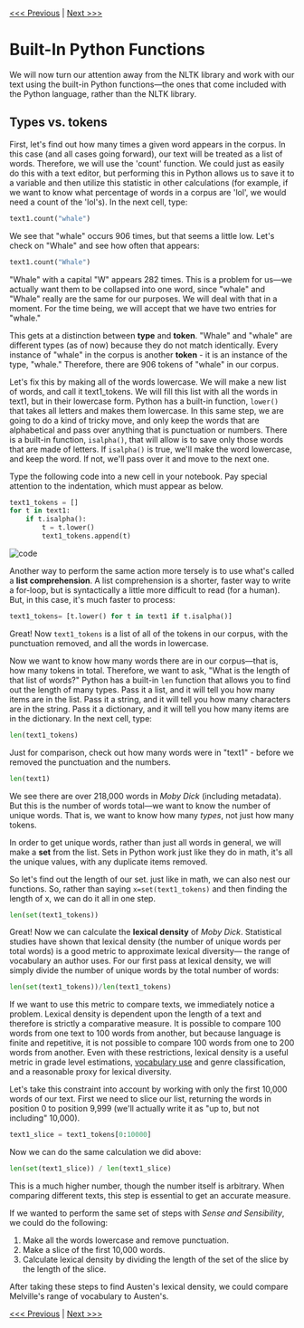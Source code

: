 [<<< Previous](positioning.md) | [Next >>>](cleaning.md)

# Built-In Python Functions

We will now turn our attention away from the NLTK library and work with our text using the built-in Python functions—the ones that come included with the Python language, rather than the NLTK library.

## Types vs. tokens

First, let's find out how many times a given word appears in the corpus. In this case (and all cases going forward), our text will be treated as a list of words. Therefore, we will use the 'count' function. We could just as easily do this with a text editor, but performing this in Python allows us to save it to a variable and then utilize this statistic in other calculations (for example, if we want to know what percentage of words in a corpus are 'lol', we would need a count of the 'lol's). In the next cell, type:

```python
text1.count("whale")
```
 
We see that "whale" occurs 906 times, but that seems a little low. Let's check on "Whale" and see how often that appears:

```python
text1.count("Whale")
```
 
"Whale" with a capital "W" appears 282 times. This is a problem for us—we actually want them to be collapsed into one word, since "whale" and "Whale" really are the same for our purposes. We will deal with that in a moment. For the time being, we will accept that we have two entries for "whale."

This gets at a distinction between **type** and **token**. "Whale" and "whale" are different types (as of now) because they do not match identically. Every instance of "whale" in the corpus is another **token** - it is an instance of the type, "whale." Therefore, there are 906 tokens of "whale" in our corpus. 

Let's fix this by making all of the words lowercase. We will make a new list of words, and call it text1_tokens. We will fill this list with all the words in text1, but in their lowercase form. Python has a built-in function, `lower()` that takes all letters and makes them lowercase. In this same step, we are going to do a kind of tricky move, and only keep the words that are alphabetical and pass over anything that is punctuation or numbers. There is a built-in function, `isalpha()`, that will allow is to save only those words that are made of letters. If `isalpha()` is true, we'll make the word lowercase, and keep the word. If not, we'll pass over it and move to the next one. 

Type the following code into a new cell in your notebook. Pay special attention to the indentation, which must appear as below.

```python
text1_tokens = []
for t in text1:
	if t.isalpha():
		t = t.lower()
		text1_tokens.append(t)
```		

![code](../images/for_loop_tokens.png)
	
Another way to perform the same action more tersely is to use what's called a **list comprehension**. A list comprehension is a shorter, faster way to write a for-loop, but is syntactically a little more difficult to read (for a human). But, in this case, it's much faster to process:

```python
text1_tokens= [t.lower() for t in text1 if t.isalpha()]
```

Great! Now `text1_tokens` is a list of all of the tokens in our corpus, with the punctuation removed, and all the words in lowercase.

Now we want to know how many words there are in our corpus—that is, how many tokens in total. Therefore, we want to ask, "What is the length of that list of words?" Python has a built-in `len` function that allows you to find out the length of many types. Pass it a list, and it will tell you how many items are in the list. Pass it a string, and it will tell you how many characters are in the string. Pass it a dictionary, and it will tell you how many items are in the dictionary. In the next cell, type:

```python
len(text1_tokens)
```

Just for comparison, check out how many words were in "text1" - before we removed the punctuation and the numbers. 

```python
len(text1)
```

We see there are over 218,000 words in *Moby Dick* (including metadata). But this is the number of words total—we want to know the number of unique words. That is, we want to know how many *types*, not just how many tokens.

In order to get unique words, rather than just all words in general, we will make a **set** from the list. Sets in Python work just like they do in math, it's all the unique values, with any duplicate items removed.

So let's find out the length of our set. just like in math, we can also nest our functions. So, rather than saying `x=set(text1_tokens)` and then finding the length of x, we can do it all in one step.

```python
len(set(text1_tokens))
```

Great! Now we can calculate the **lexical density** of *Moby Dick*. Statistical studies have shown that lexical density (the number of unique words per total words) is a good metric to approximate lexical diversity— the range of vocabulary an author uses. For our first pass at lexical density, we will simply divide the number of unique words by the total number of words:

```python
len(set(text1_tokens))/len(text1_tokens)
```

If we want to use this metric to compare texts, we immediately notice a problem. Lexical density is dependent upon the length of a text and therefore is strictly a comparative measure. It is possible to compare 100 words from one text to 100 words from another, but because language is finite and repetitive, it is not possible to compare 100 words from one to 200 words from another. Even with these restrictions, lexical density is a useful metric in grade level estimations, [vocabulary use](http://www.mdpi.com/2226-471X/2/3/7) and genre classification, and a reasonable proxy for lexical diversity. 

Let's take this constraint into account by working with only the first 10,000 words of our text. First we need to slice our list, returning the words in position 0 to position 9,999 (we'll actually write it as "up to, but not including" 10,000).

```python
text1_slice = text1_tokens[0:10000]
```

Now we can do the same calculation we did above:

```python
len(set(text1_slice)) / len(text1_slice)
```

This is a much higher number, though the number itself is arbitrary. When comparing different texts, this step is essential to get an accurate measure.

If we wanted to perform the same set of steps with *Sense and Sensibility*, we could do the following:

1. Make all the words lowercase and remove punctuation.
2. Make a slice of the first 10,000 words.
3. Calculate lexical density by dividing the length of the set of the slice by the length of the slice.

After taking these steps to find Austen's lexical density, we could compare Melville's range of vocabulary to Austen's.


[<<< Previous](positioning.md) | [Next >>>](cleaning.md)
